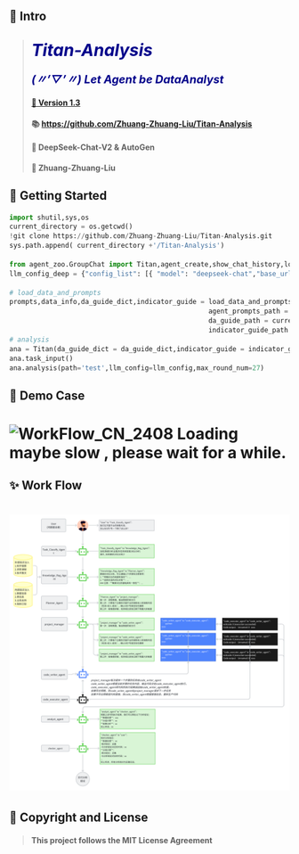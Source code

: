 
## 🤖 Intro
 
> ## <span style="color:darkblue; font-size:30px; font-weight:bold; font-style:italic;">Titan-Analysis</span>
> #### <span style="color:darkblue; font-size:20px; font-weight:bold; font-style:italic;">(〃’▽’〃) Let Agent be DataAnalyst</span>
> #### <a href="https://github.com/Zhuang-Zhuang-Liu/Titan-Analysis">🔗 Version 1.3</a>
> #### 📚 https://github.com/Zhuang-Zhuang-Liu/Titan-Analysis
> #### 🤝 DeepSeek-Chat-V2 & AutoGen
> #### 📢 Zhuang-Zhuang-Liu
 
   
## 🚀 Getting Started
```python
import shutil,sys,os
current_directory = os.getcwd()
!git clone https://github.com/Zhuang-Zhuang-Liu/Titan-Analysis.git
sys.path.append( current_directory +'/Titan-Analysis') 

from agent_zoo.GroupChat import Titan,agent_create,show_chat_history,load_data_and_prompts
llm_config_deep = {"config_list": [{ "model": "deepseek-chat","base_url": 'https://api.deepseek.com/v1',"api_key": "sk-xx","temperature": 1.0 }] }

# load_data_and_prompts
prompts,data_info,da_guide_dict,indicator_guide = load_data_and_prompts(dataset_card_path = current_directory +'/Titan-Analysis/dataset/',
                                                  agent_prompts_path = current_directory +'/Titan-Analysis/agent_zoo/agent_prompts.json',
                                                  da_guide_path = current_directory +'/Titan-Analysis/rag_zoo/data_analysis_guide_dict.json',
                                                  indicator_guide_path = current_directory +'/Titan-Analysis/rag_zoo/indicator_guide11.json' )
# analysis
ana = Titan(da_guide_dict = da_guide_dict,indicator_guide = indicator_guide,datacard=data_info,prompts=prompts,llm_config=llm_config)
ana.task_input()
ana.analysis(path='test',llm_config=llm_config,max_round_num=27)
```

## 🥪 Demo Case
<h1 align="left">
<img src="https://github.com/Zhuang-Zhuang-Liu/Titan-Analysis/blob/main/picture/demo_work_flow.gif" width="800" alt="WorkFlow_CN_2408">
Loading maybe slow , please wait for a while.
</h1>
  
## ✨ Work Flow
<h1 align="left">
<img src="https://github.com/Zhuang-Zhuang-Liu/Titan-Analysis/blob/main/picture/WorkFlow_CN_2408.png" width="800" alt="WorkFlow_CN_2408">
</h1>

## 🔐 Copyright and License
> #### This project follows the MIT License Agreement
